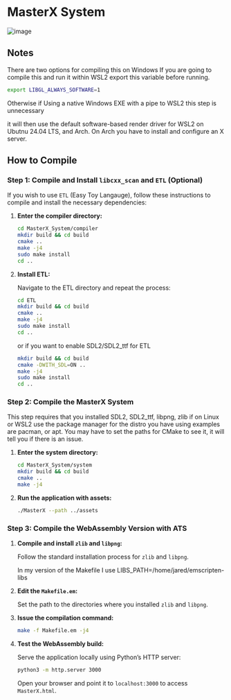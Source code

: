 # MasterX System

![image](https://github.com/user-attachments/assets/f12969a1-a434-4e5d-acf8-5d2c32d50b7c)

## Notes ##
There are two options for compiling this on Windows
If you are going to compile this and run it within WSL2 export this variable before running.

```bash
export LIBGL_ALWAYS_SOFTWARE=1
```

 Otherwise if Using a native Windows EXE with a pipe to WSL2 this step is unnecessary
 

it will then  use the default software-based render driver for WSL2 on Ubutnu 24.04 LTS, and Arch. On Arch you have to install and configure an X server. 

## How to Compile

### Step 1: Compile and Install `libcxx_scan` and `ETL` (Optional)

If you wish to use `ETL` (Easy Toy Langauge), follow these instructions to compile and install the necessary dependencies:

1. **Enter the compiler directory:**

    ```bash
    cd MasterX_System/compiler
    mkdir build && cd build
    cmake ..
    make -j4
    sudo make install
    cd ..
    ```

2. **Install ETL:**

    Navigate to the ETL directory and repeat the process:

    ```bash
    cd ETL
    mkdir build && cd build
    cmake ..
    make -j4
    sudo make install
    cd ..
    ```

    or if you want to enable SDL2/SDL2_ttf for ETL

   ```bash
   mkdir build && cd build
   cmake -DWITH_SDL=ON ..
   make -j4
   sudo make install
   cd ..
   ```

### Step 2: Compile the MasterX System

This step requires that you installed SDL2, SDL2_ttf, libpng, zlib
if on Linux or WSL2 use the package manager for the distro you have using examples are pacman, or apt.
You may have to set the paths for CMake to see it, it will tell you if there is an issue.

1. **Enter the system directory:**

    ```bash
    cd MasterX_System/system
    mkdir build && cd build
    cmake ..
    make -j4
    ```

2. **Run the application with assets:**

    ```bash
    ./MasterX --path ../assets
    ```

### Step 3: Compile the WebAssembly Version with ATS

1. **Compile and install `zlib` and `libpng`:**

    Follow the standard installation process for `zlib` and `libpng`.

   In my version of the Makefile I use LIBS_PATH=/home/jared/emscripten-libs
   
3. **Edit the `Makefile.em`:**

    Set the path to the directories where you installed `zlib` and `libpng`.

4. **Issue the compilation command:**

    ```bash
    make -f Makefile.em -j4
    ```

5. **Test the WebAssembly build:**

    Serve the application locally using Python’s HTTP server:

    ```bash
    python3 -m http.server 3000
    ```

    Open your browser and point it to `localhost:3000` to access `MasterX.html`.


   
